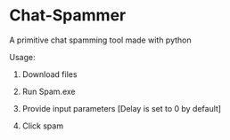 # Chat-Spammer
A primitive chat spamming tool made with python

Usage:

1. Download files

2. Run Spam.exe

3. Provide input parameters [Delay is set to 0 by default]

4. Click spam

